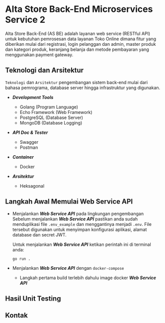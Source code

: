 # Alta Store Back-End Microservices Service 2

Alta Store Back-End (AS BE) adalah layanan web service (RESTful API) untuk kebutuhan pemrosesan data layanan Toko Online dimana fitur yang diberikan mulai dari registrasi, login pelanggan dan admin, master produk dan kategori produk, keranjang belanja dan metode pembayaran yang menggunakan payment gateway.

## Teknologi dan Arsitektur
```Teknologi``` dan ```Arsitektur``` pengembangan sistem back-end mulai dari bahasa pemrograma, database server hingga infrastruktur yang digunakan.

- ***Development Tools***
  - Golang (Program Language)
  - Echo Framework (Web Framework)
  - PostgreSQL (Database Server)
  - MongoDB (Database Logging)

- ***API Doc & Tester***
  - Swagger
  - Postman

- ***Container***
  - Docker

- ***Arsitektur***
  - Heksagonal

## Langkah Awal Memulai Web Service API
- Menjalankan ***Web Service API*** pada lingkungan pengembangan
  Sebelum menjalankan ***Web Service API*** pastikan anda sudah menduplikasi file ```.env_example``` dan menggantinya menjadi ```.env```.
  File tersebut digunakan untuk menyimpan konfigurasi aplikasi, alamat database dan secret JWT.
  
  Untuk menjalankan ***Web Service API*** ketikan perintah ini di terminal anda:
  ```console
  go run .
  ```

- Menjalankan ***Web Service API*** dengan ```docker-compose```
  - Langkah pertama build terlebih dahulu image docker ***Web Service API***
  
## Hasil Unit Testing

## Kontak

